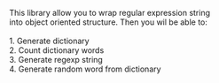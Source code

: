 This library allow you to wrap regular expression string
<br />into object oriented structure. Then you wil be able to:
<br />
<br />1. Generate dictionary
<br />2. Count dictionary words
<br />3. Generate regexp string
<br />4. Generate random word from dictionary